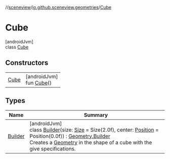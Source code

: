 //[sceneview](../../../index.md)/[io.github.sceneview.geometries](../index.md)/[Cube](index.md)

# Cube

[androidJvm]\
class [Cube](index.md)

## Constructors

| | |
|---|---|
| [Cube](-cube.md) | [androidJvm]<br>fun [Cube](-cube.md)() |

## Types

| Name | Summary |
|---|---|
| [Builder](-builder/index.md) | [androidJvm]<br>class [Builder](-builder/index.md)(size: [Size](../../io.github.sceneview.math/index.md#1872733609%2FClasslikes%2F-1571379623) = Size(2.0f), center: [Position](../../io.github.sceneview.math/index.md#945960193%2FClasslikes%2F-1571379623) = Position(0.0f)) : [Geometry.Builder](../-geometry/-builder/index.md)<br>Creates a [Geometry](../-geometry/index.md) in the shape of a cube with the give specifications. |
